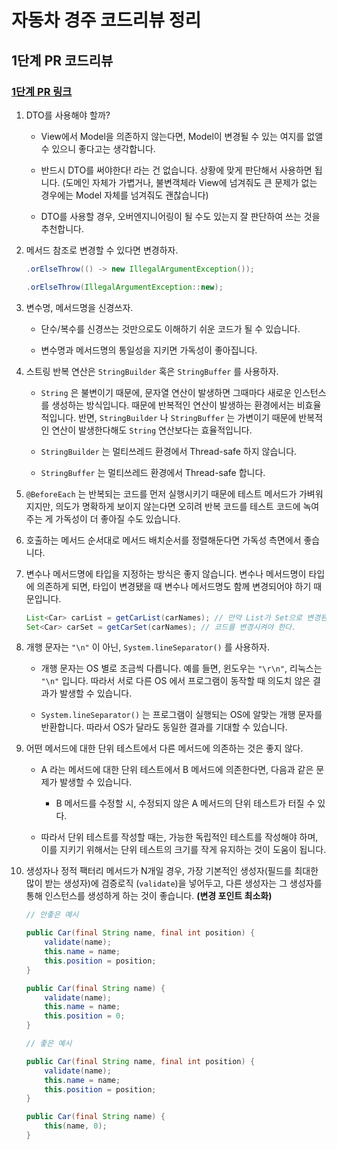 # 자동차 경주 코드리뷰 정리

## 1단계 PR 코드리뷰

### [1단계 PR 링크](https://github.com/woowacourse/java-racingcar/pull/522)

1. DTO를 사용해야 할까?

    - View에서 Model을 의존하지 않는다면, Model이 변경될 수 있는 여지를 없앨 수 있으니 좋다고는 생각합니다.

    - 반드시 DTO를 써야한다! 라는 건 없습니다. 상황에 맞게 판단해서 사용하면 됩니다. (도메인 자체가 가볍거나, 불변객체라 View에 넘겨줘도 큰 문제가 없는 경우에는 Model 자체를 넘겨줘도 괜찮습니다)

    - DTO를 사용할 경우, 오버엔지니어링이 될 수도 있는지 잘 판단하여 쓰는 것을 추천합니다.

2. 메서드 참조로 변경할 수 있다면 변경하자.

    ```java
    .orElseThrow(() -> new IllegalArgumentException());

    .orElseThrow(IllegalArgumentException::new);
    ```

3. 변수명, 메서드명을 신경쓰자.

    - 단수/복수를 신경쓰는 것만으로도 이해하기 쉬운 코드가 될 수 있습니다.

    - 변수명과 메서드명의 통일성을 지키면 가독성이 좋아집니다.

4. 스트링 반복 연산은 `StringBuilder` 혹은 `StringBuffer` 를 사용하자.

    - `String` 은 불변이기 때문에, 문자열 연산이 발생하면 그때마다 새로운 인스턴스를 생성하는 방식입니다. 때문에 반복적인 연산이 발생하는 환경에서는 비효율적입니다. 반면, `StringBuilder` 나 `StringBuffer` 는 가변이기 때문에 반복적인 연산이 발생한다해도 `String` 연산보다는 효율적입니다.

    - `StringBuilder` 는 멀티쓰레드 환경에서 Thread-safe 하지 않습니다.

    - `StringBuffer` 는 멀티쓰레드 환경에서 Thread-safe 합니다.

5. `@BeforeEach` 는 반복되는 코드를 먼저 실행시키기 때문에 테스트 메서드가 가벼워지지만, 의도가 명확하게 보이지 않는다면 오히려 반복 코드를 테스트 코드에 녹여주는 게 가독성이 더 좋아질 수도 있습니다.

6. 호출하는 메서드 순서대로 메서드 배치순서를 정렬해둔다면 가독성 측면에서 좋습니다.

7. 변수나 메서드명에 타입을 지정하는 방식은 좋지 않습니다. 변수나 메서드명이 타입에 의존하게 되면, 타입이 변경됐을 때 변수나 메서드명도 함께 변경되어야 하기 때문입니다.

    ```java
    List<Car> carList = getCarList(carNames); // 만약 List가 Set으로 변경된다면?
    Set<Car> carSet = getCarSet(carNames); // 코드를 변경시켜야 한다.
    ```

8. 개행 문자는 `"\n"` 이 아닌, `System.lineSeparator()` 를 사용하자.

    - 개행 문자는 OS 별로 조금씩 다릅니다. 예를 들면, 윈도우는 `"\r\n"`, 리눅스는 `"\n"` 입니다. 따라서 서로 다른 OS 에서 프로그램이 동작할 때 의도치 않은 결과가 발생할 수 있습니다.

    - `System.lineSeparator()` 는 프로그램이 실행되는 OS에 알맞는 개행 문자를 반환합니다. 따라서 OS가 달라도 동일한 결과를 기대할 수 있습니다.

9. 어떤 메서드에 대한 단위 테스트에서 다른 메서드에 의존하는 것은 좋지 않다.

    - A 라는 메서드에 대한 단위 테스트에서 B 메서드에 의존한다면, 다음과 같은 문제가 발생할 수 있습니다.

        - B 메서드를 수정할 시, 수정되지 않은 A 메서드의 단위 테스트가 터질 수 있다.

    - 따라서 단위 테스트를 작성할 때는, 가능한 독립적인 테스트를 작성해야 하며, 이를 지키기 위해서는 단위 테스트의 크기를 작게 유지하는 것이 도움이 됩니다.

10. 생성자나 정적 팩터리 메서드가 N개일 경우, 가장 기본적인 생성자(필드를 최대한 많이 받는 생성자)에 검증로직 (`validate`)을 넣어두고, 다른 생성자는 그 생성자를 통해 인스턴스를 생성하게 하는 것이 좋습니다. **(변경 포인트 최소화)**

    ```java
    // 안좋은 예시

    public Car(final String name, final int position) {
        validate(name);
        this.name = name;
        this.position = position;
    }

    public Car(final String name) {
        validate(name);
        this.name = name;
        this.position = 0;
    }
    ```
    ```java
    // 좋은 예시

    public Car(final String name, final int position) {
        validate(name);
        this.name = name;
        this.position = position;
    }

    public Car(final String name) {
        this(name, 0);
    }
    ```